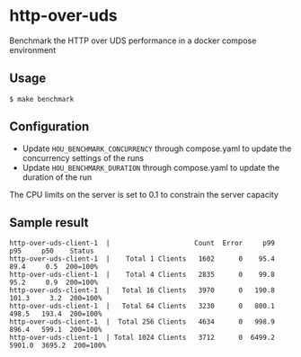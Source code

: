 # http-over-uds

Benchmark the HTTP over UDS performance in a docker compose environment

## Usage

```
$ make benchmark
```

## Configuration

- Update `HOU_BENCHMARK_CONCURRENCY` through compose.yaml to update the concurrency settings of the runs
- Update `HOU_BENCHMARK_DURATION` through compose.yaml to update the duration of the run

The CPU limits on the server is set to 0.1 to constrain the server capacity

## Sample result

```
http-over-uds-client-1  |                     Count  Error     p99     p95     p50    Status
http-over-uds-client-1  |    Total 1 Clients   1602      0    95.4    89.4     0.5  200=100%
http-over-uds-client-1  |    Total 4 Clients   2835      0    99.8    95.2     0.9  200=100%
http-over-uds-client-1  |   Total 16 Clients   3970      0   190.8   101.3     3.2  200=100%
http-over-uds-client-1  |   Total 64 Clients   3230      0   800.1   498.5   193.4  200=100%
http-over-uds-client-1  |  Total 256 Clients   4634      0   998.9   896.4   599.1  200=100%
http-over-uds-client-1  | Total 1024 Clients   3712      0  6499.2  5901.0  3695.2  200=100%
```